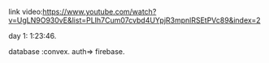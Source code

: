 link video:https://www.youtube.com/watch?v=UgLN9O930vE&list=PLIh7Cum07cvbd4UYpjR3mpnlRSEtPVc89&index=2


day 1: 1:23:46.


database :convex.
auth=> firebase.